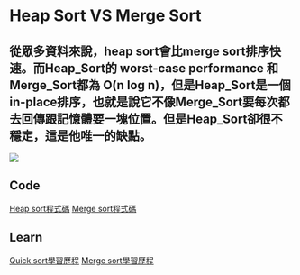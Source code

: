 # Heap Sort VS Merge Sort
## 從眾多資料來說，heap sort會比merge sort排序快速。而Heap_Sort的 worst-case performance 和Merge_Sort都為 O(n log n)，但是Heap_Sort是一個in-place排序，也就是說它不像Merge_Sort要每次都去回傳跟記憶體要一塊位置。但是Heap_Sort卻很不穩定，這是他唯一的缺點。
![](https://github.com/Teresakao0421/teresa/blob/master/merge%20sort/圖片%20merge%20sort/表格.png)

## Code
[Heap sort程式碼](https://github.com/Teresakao0421/teresa/blob/master/HW2/heap_sort_06170215.py)
[Merge sort程式碼](https://github.com/Teresakao0421/teresa/blob/master/HW2/merge_sort_06170215.py)
## Learn
[Quick sort學習歷程](https://github.com/Teresakao0421/teresa/blob/master/HW2/QuickSort%20學習歷程.ipynb)
[Merge sort學習歷程](https://github.com/Teresakao0421/teresa/blob/master/HW2/QuickSort%20學習歷程.ipynb)
